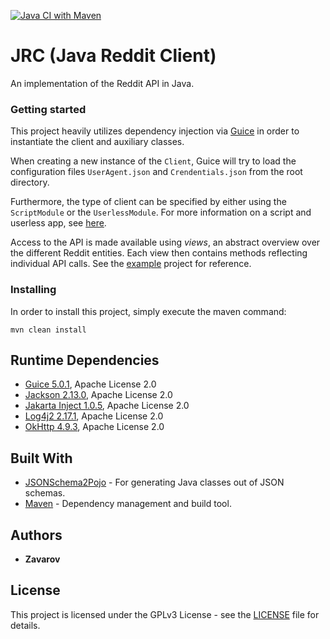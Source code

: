 [![Java CI with Maven](https://github.com/Zavarov/JRA/actions/workflows/maven.yml/badge.svg)](https://github.com/Zavarov/JRA/actions/workflows/maven.yml)

# JRC (Java Reddit Client)

An implementation of the Reddit API in Java.

### Getting started

This project heavily utilizes dependency injection via [Guice](https://github.com/google/guice) in order to instantiate
the client and auxiliary classes.

When creating a new instance of the `Client`, Guice will try to load the configuration files
`UserAgent.json` and `Crendentials.json` from the root directory.

Furthermore, the type of client can be specified by either using the `ScriptModule` or the `UserlessModule`. For more 
information on a script and userless app, see [here](https://github.com/reddit-archive/reddit/wiki/OAuth2).

Access to the API is made available using *views*, an abstract overview over the different Reddit entities. Each view
then contains methods reflecting individual API calls. See the [example](zav.jrc.example) project for reference.

### Installing

In order to install this project, simply execute the maven command:

```
mvn clean install
```

## Runtime Dependencies

* [Guice 5.0.1](https://github.com/google/guice/tree/5.0.1),
  Apache License 2.0
* [Jackson 2.13.0](https://github.com/FasterXML/jackson-databind/tree/jackson-databind-2.13.0),
  Apache License 2.0
* [Jakarta Inject 1.0.5](https://github.com/eclipse-ee4j/injection-api/tree/1.0.5),
  Apache License 2.0
* [Log4j2 2.17.1](https://github.com/apache/logging-log4j2/tree/rel/2.17.1),
  Apache License 2.0
* [OkHttp 4.9.3](https://github.com/square/okhttp/tree/parent-4.9.3),
  Apache License 2.0

## Built With

* [JSONSchema2Pojo](https://github.com/joelittlejohn/jsonschema2pojo) - For generating Java classes out of JSON schemas.
* [Maven](https://maven.apache.org/) - Dependency management and build tool.

## Authors

* **Zavarov**

## License

This project is licensed under the GPLv3 License - see the [LICENSE](LICENSE) file for details.

